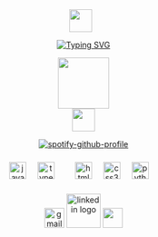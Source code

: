 <div align="center">
<img src="https://user-images.githubusercontent.com/74038190/212284087-bbe7e430-757e-4901-90bf-4cd2ce3e1852.gif" height="40" style="margin-right: 10px;"> 
  
[![Typing SVG](https://readme-typing-svg.demolab.com?font=Nunito&weight=800&duration=4200&pause=&width=435&lines=Ol%C3%A1%F0%9F%91%8B!+Me+chamo+Leo!;Sou+um+Desenvolvedor+front+end.+;Fique+a+vontade!+;Espero+que+goste+dos+meus+projetos!+)](https://git.io/typing-svg)</span>

<img src="https://user-images.githubusercontent.com/74038190/216649417-9acc58df-9186-4132-ad43-819a57babb67.gif" height="90"> 
</div>    
<div align="center">
<img src="https://user-images.githubusercontent.com/74038190/212284158-e840e285-664b-44d7-b79b-e264b5e54825.gif" height="40">

  [![spotify-github-profile](https://spotify-github-profile.kittinanx.com/api/view?uid=31ly7v6vrcmlnvwrfvm4t3z2kmm4&cover_image=true&theme=novatorem&show_offline=false&background_color=121212&interchange=false&bar_color=53b14f&bar_color_cover=false)](https://github.com/kittinan/spotify-github-profile)

</div>



###




###

<div align="center">
 
  
  <img src="https://cdn.jsdelivr.net/gh/devicons/devicon/icons/javascript/javascript-original.svg" height="30" alt="javascript logo">
  <img width="12" />
  <img src="https://cdn.jsdelivr.net/gh/devicons/devicon/icons/typescript/typescript-original.svg" height="30" alt="typescript logo">
  <img width="12" />
  <img width="12" />
  <img src="https://cdn.jsdelivr.net/gh/devicons/devicon/icons/html5/html5-original.svg" height="30" alt="html5 logo">
  <img width="12" />
  <img src="https://cdn.jsdelivr.net/gh/devicons/devicon/icons/css3/css3-original.svg" height="30" alt="css3 logo">
  <img width="12" />
  <img src="https://cdn.jsdelivr.net/gh/devicons/devicon/icons/python/python-original.svg" height="30" alt="python logo">
  <img width="12" />
</div>

###
<div align="center">
  <img src="https://img.shields.io/static/v1?message=Gmail&logo=gmail&label=&color=D14836&logoColor=white&labelColor=&style=for-the-badge" height="35" alt="gmail logo"  />
  <a href="linkedin.com/in/leonardo-bento-937a2024a/"><img src="https://user-images.githubusercontent.com/74038190/235294012-0a55e343-37ad-4b0f-924f-c8431d9d2483.gif" height="60" alt="linkedin logo"></a>
  <img src="https://github.com/Anmol-Baranwal/Cool-GIFs-For-GitHub/assets/74038190/87b72768-3740-4648-b118-c3164ff654cd" height="35">
</div>

###

<br clear="both">


###

